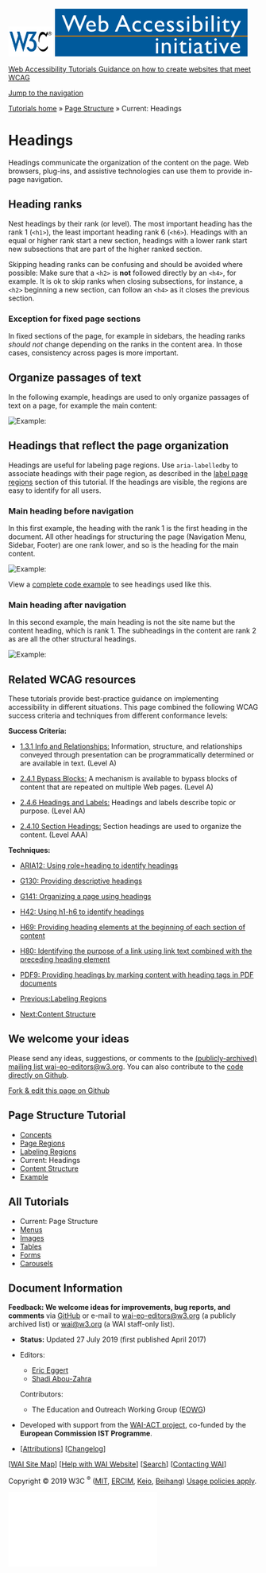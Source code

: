 [<img src="../../img/w3c-bde9a11f.svg" alt="W3C" width="90" />](http://w3.org/) <a href="http://w3.org/WAI/" class="wai"><img src="../../img/wai-590850fc.svg" alt="Web Accessibility Initiative" /></a>

[Web Accessibility Tutorials <span class="subheading">Guidance on how to create websites that meet WCAG</span>](../../)

<a href="#nav" class="btn btn-jump">Jump to the navigation</a>

<span class="home">[<span class="count"></span><span class="txt">Tutorials home</span>](../../)</span> <span class="icon icon-chevron-right"></span><span class="visuallyhidden">»</span> <span class="other"> [<span class="count"></span><span class="txt">Page Structure</span>](../) <span class="icon icon-chevron-right"></span><span class="visuallyhidden">»</span> <span class="current-a"><span class="count"></span><span class="txt"><span class="visuallyhidden">Current: </span>Headings</span></span> </span>

Headings
========

Headings communicate the organization of the content on the page. Web browsers, plug-ins, and assistive technologies can use them to provide in-page navigation.

Heading ranks
-------------

Nest headings by their rank (or level). The most important heading has the rank 1 (`<h1>`), the least important heading rank 6 (`<h6>`). Headings with an equal or higher rank start a new section, headings with a lower rank start new subsections that are part of the higher ranked section.

Skipping heading ranks can be confusing and should be avoided where possible: Make sure that a `<h2>` is **not** followed directly by an `<h4>`, for example. It is ok to skip ranks when closing subsections, for instance, a `<h2>` beginning a new section, can follow an `<h4>` as it closes the previous section.

### Exception for fixed page sections

In fixed sections of the page, for example in sidebars, the heading ranks *should not* change depending on the ranks in the content area. In those cases, consistency across pages is more important.

Organize passages of text
-------------------------

In the following example, headings are used to only organize passages of text on a page, for example the main content:

![Example:](../../img/page-structure-headings-intro-b39b620a.png)

Headings that reflect the page organization
-------------------------------------------

Headings are useful for labeling page regions. Use `aria-labelledby` to associate headings with their page region, as described in the [label page regions](../labels/#using-aria-labelledby) section of this tutorial. If the headings are visible, the regions are easy to identify for all users.

### Main heading before navigation

In this first example, the heading with the rank 1 is the first heading in the document. All other headings for structuring the page (Navigation Menu, Sidebar, Footer) are one rank lower, and so is the heading for the main content.

![Example:](../../img/page-structure-headings-1b48a3e1.png)

View a [complete code example](../example/) to see headings used like this.

### Main heading after navigation

In this second example, the main heading is not the site name but the content heading, which is rank 1. The subheadings in the content are rank 2 as are all the other structural headings.

![Example:](../../img/page-structure-headings-2-3079de44.png)

Related WCAG resources
----------------------

These tutorials provide best-practice guidance on implementing accessibility in different situations. This page combined the following WCAG success criteria and techniques from different conformance levels:

**Success Criteria:**

-   [1.3.1 Info and Relationships:](https://www.w3.org/WAI/WCAG21/quickref/#info-and-relationships) Information, structure, and relationships conveyed through presentation can be programmatically determined or are available in text. (Level A)

-   [2.4.1 Bypass Blocks:](https://www.w3.org/WAI/WCAG21/quickref/#bypass-blocks) A mechanism is available to bypass blocks of content that are repeated on multiple Web pages. (Level A)

-   [2.4.6 Headings and Labels:](https://www.w3.org/WAI/WCAG21/quickref/#headings-and-labels) Headings and labels describe topic or purpose. (Level AA)

-   [2.4.10 Section Headings:](https://www.w3.org/WAI/WCAG21/quickref/#section-headings) Section headings are used to organize the content. (Level AAA)

**Techniques:**

-   [ARIA12: Using role=heading to identify headings](https://www.w3.org/WAI/WCAG21/Techniques/aria/ARIA12)
-   [G130: Providing descriptive headings](https://www.w3.org/WAI/WCAG21/Techniques/general/G130)
-   [G141: Organizing a page using headings](https://www.w3.org/WAI/WCAG21/Techniques/general/G141)
-   [H42: Using h1-h6 to identify headings](https://www.w3.org/WAI/WCAG21/Techniques/html/H42)
-   [H69: Providing heading elements at the beginning of each section of content](https://www.w3.org/WAI/WCAG21/Techniques/html/H69)
-   [H80: Identifying the purpose of a link using link text combined with the preceding heading element](https://www.w3.org/WAI/WCAG21/Techniques/html/H80)
-   [PDF9: Providing headings by marking content with heading tags in PDF documents](https://www.w3.org/WAI/WCAG21/Techniques/pdf/PDF9)

-   [<span class="count"></span><span class="txt"><span class="dir">Previous:</span><span class="title">Labeling Regions</span></span>](../labels/)
-   [<span class="count"></span><span class="txt"><span class="dir">Next:</span><span class="title">Content Structure</span></span>](../content/)

We welcome your ideas
---------------------

Please send any ideas, suggestions, or comments to the [(publicly-archived) mailing list wai-eo-editors@w3.org](mailto:wai-eo-editors@w3.org?subject=%5BTutorial%20Feedback%5D). You can also contribute to the [code directly on Github](https://github.com/w3c/wai-tutorials).

<a href="https://github.com/w3c/wai-tutorials/blob/master/source/page-structure/headings.html.erb.md" class="btn">Fork &amp; edit this page on Github</a>

Page Structure Tutorial
-----------------------

-   [<span class="count"></span><span class="txt">Concepts</span>](../)
-   [<span class="count"></span><span class="txt">Page Regions</span>](../regions/)
-   [<span class="count"></span><span class="txt">Labeling Regions</span>](../labels/)
-   <span class="current-a"><span class="count"></span><span class="txt"><span class="visuallyhidden">Current: </span>Headings</span></span>
-   [<span class="count"></span><span class="txt">Content Structure</span>](../content/)
-   [<span class="count"></span><span class="txt">Example</span>](../example/)

All Tutorials
-------------

-   <span class="current-a"><span class="count"></span><span class="txt"><span class="visuallyhidden">Current: </span>Page Structure</span></span>
-   [<span class="count"></span><span class="txt">Menus</span>](../../menus/)
-   [<span class="count"></span><span class="txt">Images</span>](../../images/)
-   [<span class="count"></span><span class="txt">Tables</span>](../../tables/)
-   [<span class="count"></span><span class="txt">Forms</span>](../../forms/)
-   [<span class="count"></span><span class="txt">Carousels</span>](../../carousels/)

Document Information
--------------------

**Feedback: We welcome ideas for improvements, bug reports, and comments** via [GitHub](https://github.com/w3c/wai-tutorials) or e-mail to <wai-eo-editors@w3.org> (a publicly archived list) or <wai@w3.org> (a WAI staff-only list).

-   **Status:** Updated 27 July 2019 (first published April 2017)
-   Editors:
    -   [Eric Eggert](https://www.w3.org/People/yatil/)
    -   [Shadi Abou-Zahra](https://www.w3.org/People/shadi/)

    Contributors:
    -   The Education and Outreach Working Group ([EOWG](https://www.w3.org/WAI/EO/))

-   Developed with support from the [WAI-ACT project](https://www.w3.org/WAI/ACT/), co-funded by the **European Commission IST Programme**.
-   \[[<span class="count"></span><span class="txt">Attributions</span>](../../attributions/)\] \[[<span class="count"></span><span class="txt">Changelog</span>](../../changelog/)\]

\[[WAI Site Map](https://www.w3.org/WAI/sitemap.html)\] \[[Help with WAI Website](https://www.w3.org/WAI/sitehelp.html)\] \[[Search](https://www.w3.org/WAI/search.php)\] \[[Contacting WAI](https://www.w3.org/WAI/contacts)\]

Copyright © 2019 W3C <sup>®</sup> ([MIT](http://www.csail.mit.edu/), [ERCIM](http://www.ercim.eu/), [Keio](http://www.keio.ac.jp/), [Beihang](http://ev.buaa.edu.cn/)) [Usage policies apply](/Consortium/Legal/ipr-notice).

![](//www.w3.org/analytics/piwik/piwik.php?idsite=328)
